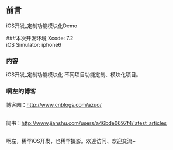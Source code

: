 ## 前言
iOS开发_定制功能模块化Demo

###本次开发环境
Xcode: 7.2  
iOS Simulator: iphone6
### 内容
iOS开发_定制功能模块化
不同项目功能定制、模块化项目。

### 啊左的博客

博客园：http://www.cnblogs.com/azuo/
##
简书：http://www.jianshu.com/users/a46bde0697f4/latest_articles
##
啊左，稀罕iOS开发，也稀罕摄影。欢迎访问、欢迎交流~
